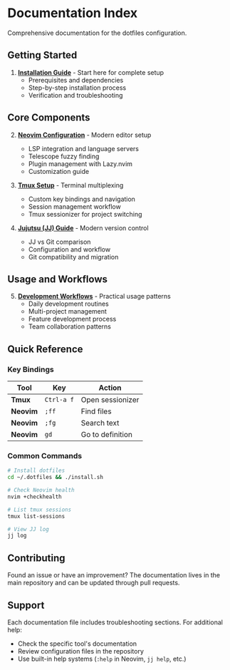 # Documentation Index

Comprehensive documentation for the dotfiles configuration.

## Getting Started

1. **[Installation Guide](INSTALL.md)** - Start here for complete setup
   - Prerequisites and dependencies
   - Step-by-step installation process
   - Verification and troubleshooting

## Core Components

2. **[Neovim Configuration](NVIM.md)** - Modern editor setup
   - LSP integration and language servers
   - Telescope fuzzy finding
   - Plugin management with Lazy.nvim
   - Customization guide

3. **[Tmux Setup](TMUX.md)** - Terminal multiplexing
   - Custom key bindings and navigation
   - Session management workflow
   - Tmux sessionizer for project switching

4. **[Jujutsu (JJ) Guide](JJ.md)** - Modern version control
   - JJ vs Git comparison
   - Configuration and workflow
   - Git compatibility and migration

## Usage and Workflows

5. **[Development Workflows](WORKFLOWS.md)** - Practical usage patterns
   - Daily development routines
   - Multi-project management
   - Feature development process
   - Team collaboration patterns

## Quick Reference

### Key Bindings

| Tool | Key | Action |
|------|-----|--------|
| **Tmux** | `Ctrl-a f` | Open sessionizer |
| **Neovim** | `;ff` | Find files |
| **Neovim** | `;fg` | Search text |
| **Neovim** | `gd` | Go to definition |

### Common Commands

```bash
# Install dotfiles
cd ~/.dotfiles && ./install.sh

# Check Neovim health
nvim +checkhealth

# List tmux sessions
tmux list-sessions

# View JJ log
jj log
```

## Contributing

Found an issue or have an improvement? The documentation lives in the main repository and can be updated through pull requests.

## Support

Each documentation file includes troubleshooting sections. For additional help:
- Check the specific tool's documentation
- Review configuration files in the repository
- Use built-in help systems (`:help` in Neovim, `jj help`, etc.)